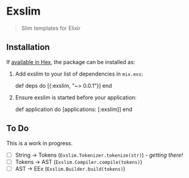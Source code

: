# Exslim

> Slim templates for Elixir

## Installation

If [available in Hex](https://hex.pm/docs/publish), the package can be installed as:

  1. Add exslim to your list of dependencies in `mix.exs`:

        def deps do
          [{:exslim, "~> 0.0.1"}]
        end

  2. Ensure exslim is started before your application:

        def application do
          [applications: [:exslim]]
        end

## To Do

This is a work in progress.

- [ ] String -> Tokens (`Exslim.Tokenizer.tokenize(str)`) - *getting there!*
- [ ] Tokens -> AST (`Exslim.Compiler.compile(tokens)`)
- [ ] AST -> EEx (`Exslim.Builder.build(tokens)`)
